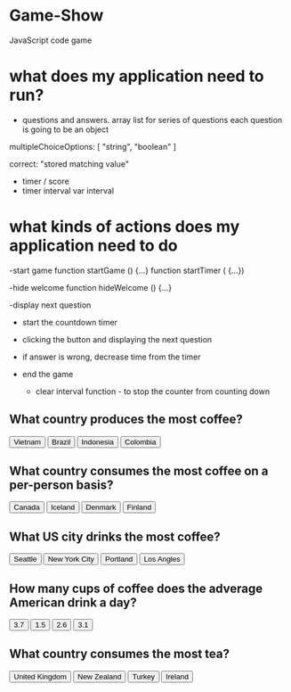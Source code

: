 # Game-Show
JavaScript code game 

# what does my application need to run?
- questions and answers. 
array list for series of questions
each question is going to be an object

multipleChoiceOptions: [
    "string", "boolean"
]

correct: "stored matching value"

- timer / score 
- timer interval var interval

# what kinds of actions does my application need to do 

-start game
function startGame () {...}
function startTimer (  {...})

-hide welcome function hideWelcome () {...}

-display next question 

- start the countdown timer

- clicking the button and displaying the next question

- if answer is wrong, decrease time from the timer 

- end the game 
    - clear interval function - to stop the counter from counting down 

 <div>
        <h2>What country produces the most coffee?</h2>
        <button>Vietnam</button>
        <button>Brazil</button> <!--answer-->
        <button>Indonesia</button>
        <button>Colombia</button>
    </div>
    <div>
        <h2>What country consumes the most coffee on a per-person basis?</h2>
        <button>Canada</button>
        <button>Iceland</button>
        <button>Denmark</button>
        <button>Finland</button> <!--answer-->
    </div>
    <div>
        <h2>What US city drinks the most coffee?</h2>
        <button>Seattle</button>
        <button>New York City</button> <!--answer-->
        <button>Portland</button>
        <button>Los Angles</button>
    </div>
    <div>
        <h2>How many cups of coffee does the adverage American drink a day?</h2>
        <button>3.7</button>
        <button>1.5</button>
        <button>2.6</button>
        <button>3.1</button> <!--answer-->
    </div>
    <div>
        <h2>What country consumes the most tea?</h2>
        <button>United Kingdom</button>
        <button>New Zealand</button>
        <button>Turkey</button> <!--answer-->
        <button>Ireland</button>
    </div